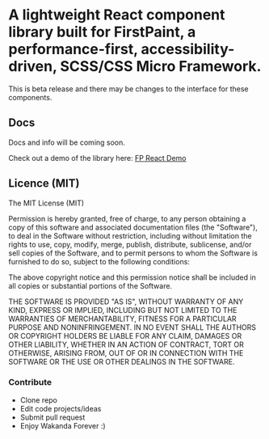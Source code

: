 # A lightweight React component library built for FirstPaint, a performance-first, accessibility-driven, SCSS/CSS Micro Framework.

This is beta release and there may be changes to the interface for these components.

## Docs

Docs and info will be coming soon.

Check out a demo of the library here: [FP React Demo](https://fp-react.netlify.app)

## Licence (MIT)

The MIT License (MIT)

Permission is hereby granted, free of charge, to any person obtaining a copy of this software and associated documentation files (the "Software"), to deal in the Software without restriction, including without limitation the rights to use, copy, modify, merge, publish, distribute, sublicense, and/or sell copies of the Software, and to permit persons to whom the Software is furnished to do so, subject to the following conditions:

The above copyright notice and this permission notice shall be included in all copies or substantial portions of the Software.

THE SOFTWARE IS PROVIDED "AS IS", WITHOUT WARRANTY OF ANY KIND, EXPRESS OR IMPLIED, INCLUDING BUT NOT LIMITED TO THE WARRANTIES OF MERCHANTABILITY, FITNESS FOR A PARTICULAR PURPOSE AND NONINFRINGEMENT. IN NO EVENT SHALL THE AUTHORS OR COPYRIGHT HOLDERS BE LIABLE FOR ANY CLAIM, DAMAGES OR OTHER LIABILITY, WHETHER IN AN ACTION OF CONTRACT, TORT OR OTHERWISE, ARISING FROM, OUT OF OR IN CONNECTION WITH THE SOFTWARE OR THE USE OR OTHER DEALINGS IN THE SOFTWARE.

### Contribute

* Clone repo
* Edit code projects/ideas
* Submit pull request
* Enjoy
Wakanda Forever :)
